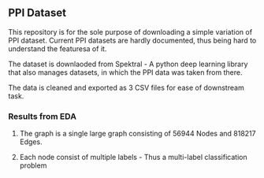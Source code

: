 ## PPI Dataset 

This repository is for the sole purpose of downloading a simple variation of PPI dataset. Current PPI datasets are hardly documented, thus being hard to understand the featuresa of it. 

The dataset is downlaoded from Spektral - A python deep learning library that also manages datasets, in which the PPI data was taken from there. 

The data is cleaned and exported as 3 CSV files for ease of downstream task. 

### Results from EDA 
1. The graph is a single large graph consisting of 56944 Nodes and 818217 Edges.

2. Each node consist of multiple labels - Thus a multi-label classification problem 
